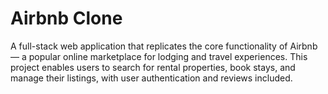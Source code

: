 # Airbnb Clone

A full-stack web application that replicates the core functionality of Airbnb — a popular online marketplace for lodging and travel experiences. This project enables users to search for rental properties, book stays, and manage their listings, with user authentication and reviews included.

